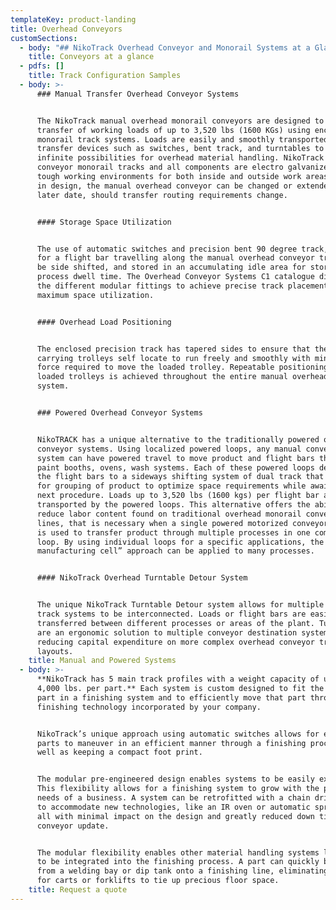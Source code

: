 ```yaml
---
templateKey: product-landing
title: Overhead Conveyors
customSections:
  - body: "## NikoTrack Overhead Conveyor and Monorail Systems at a Glance\r\n\r\nNikoTRACK produces manual overhead conveyor and monorail transfer systems that are modular in design for ease of installation and modification.\r\n\r\n* Multiple track sizes for wide range of load\r\n* Flexible track mounting systems for simple installation\r\n* Standard components to connect and suspend the monorail conveyor track\r\n* All track, switches and components are electro galvanized for complete protection in interior and exterior apps\r\n* The manual overhead conveyor can be seamlessly integrated with the NikoTrack lightweight crane and lifting equipment, via automatic manual latching devices. This degree of integration allows flight bars to move from processes such as dipping, paint finish lines to an overhead monorail to efficiently transfer to another process or area within the plant\r\n* Free running, economical with minimal maintenance\r\n* NikoTrack manual conveyors are ideal for powder coating, painting, and material finishing applications."
    title: Conveyors at a glance
  - pdfs: []
    title: Track Configuration Samples
  - body: >-
      ### Manual Transfer Overhead Conveyor Systems


      The NikoTrack manual overhead monorail conveyors are designed to handle
      transfer of working loads of up to 3,520 lbs (1600 KGs) using enclosed
      monorail track systems. Loads are easily and smoothly transported through
      transfer devices such as switches, bent track, and turntables to achieve
      infinite possibilities for overhead material handling. NikoTrack overhead
      conveyor monorail tracks and all components are electro galvanized to meet
      tough working environments for both inside and outside work areas. Modular
      in design, the manual overhead conveyor can be changed or extended at a
      later date, should transfer routing requirements change.


      #### Storage Space Utilization


      The use of automatic switches and precision bent 90 degree track, allows
      for a flight bar travelling along the manual overhead conveyor track, to
      be side shifted, and stored in an accumulating idle area for storage or
      process dwell time. The Overhead Conveyor Systems C1 catalogue displays
      the different modular fittings to achieve precise track placement for
      maximum space utilization.


      #### Overhead Load Positioning


      The enclosed precision track has tapered sides to ensure that the load
      carrying trolleys self locate to run freely and smoothly with minimal
      force required to move the loaded trolley. Repeatable positioning of
      loaded trolleys is achieved throughout the entire manual overhead conveyor
      system.


      ### Powered Overhead Conveyor Systems


      NikoTRACK has a unique alternative to the traditionally powered overhead
      conveyor systems. Using localized powered loops, any manual conveyor
      system can have powered travel to move product and flight bars through
      paint booths, ovens, wash systems. Each of these powered loops delivers
      the flight bars to a sideways shifting system of dual track that allows
      for grouping of product to optimize space requirements while awaiting the
      next procedure. Loads up to 3,520 lbs (1600 kgs) per flight bar are easily
      transported by the powered loops. This alternative offers the ability to
      reduce labor content found on traditional overhead monorail conveyor
      lines, that is necessary when a single powered motorized conveyor system
      is used to transfer product through multiple processes in one complete
      loop. By using individual loops for a specific applications, the “lean
      manufacturing cell” approach can be applied to many processes.


      #### NikoTrack Overhead Turntable Detour System


      The unique NikoTrack Turntable Detour system allows for multiple overhead
      track systems to be interconnected. Loads or flight bars are easily
      transferred between different processes or areas of the plant. Turntables
      are an ergonomic solution to multiple conveyor destination systems,
      reducing capital expenditure on more complex overhead conveyor track
      layouts.
    title: Manual and Powered Systems
  - body: >-
      **NikoTrack has 5 main track profiles with a weight capacity of up to
      4,000 lbs. per part.** Each system is custom designed to fit the largest
      part in a finishing system and to efficiently move that part through the
      finishing technology incorporated by your company. 


      NikoTrack’s unique approach using automatic switches allows for even long
      parts to maneuver in an efficient manner through a finishing process, as
      well as keeping a compact foot print. 


      The modular pre-engineered design enables systems to be easily expandable.
      This flexibility allows for a finishing system to grow with the production
      needs of a business. A system can be retrofitted with a chain drive system
      to accommodate new technologies, like an IR oven or automatic spray booth,
      all with minimal impact on the design and greatly reduced down time for a
      conveyor update. 


      The modular flexibility enables other material handling systems like crane
      to be integrated into the finishing process. A part can quickly be moved
      from a welding bay or dip tank onto a finishing line, eliminating the need
      for carts or forklifts to tie up precious floor space.
    title: Request a quote
---
```


